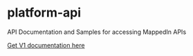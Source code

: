 # platform-api
API Documentation and Samples for accessing MappedIn APIs

[Get V1 documentation here](v1.md)
